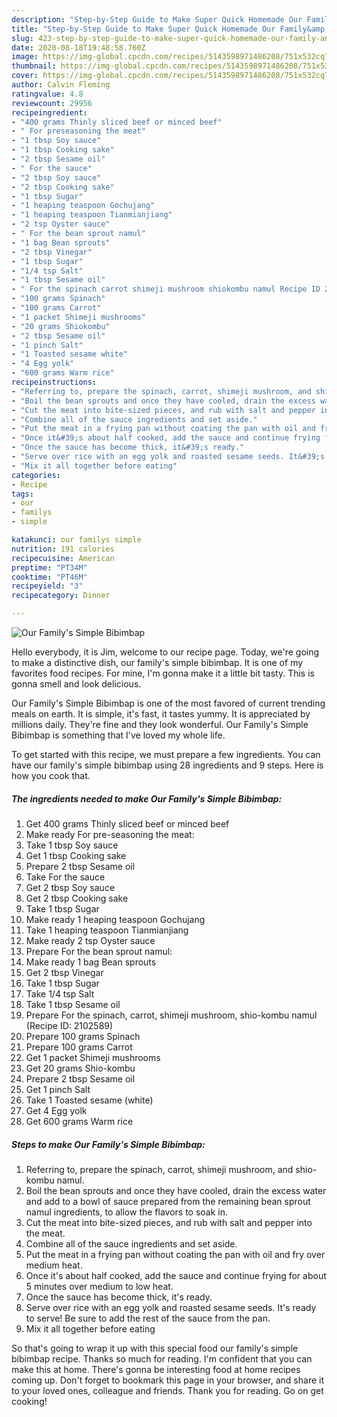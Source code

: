 ```yaml
---
description: "Step-by-Step Guide to Make Super Quick Homemade Our Family&amp;#39;s Simple Bibimbap"
title: "Step-by-Step Guide to Make Super Quick Homemade Our Family&amp;#39;s Simple Bibimbap"
slug: 423-step-by-step-guide-to-make-super-quick-homemade-our-family-and-39-s-simple-bibimbap
date: 2020-08-18T19:48:58.760Z
image: https://img-global.cpcdn.com/recipes/5143598971486208/751x532cq70/our-familys-simple-bibimbap-recipe-main-photo.jpg
thumbnail: https://img-global.cpcdn.com/recipes/5143598971486208/751x532cq70/our-familys-simple-bibimbap-recipe-main-photo.jpg
cover: https://img-global.cpcdn.com/recipes/5143598971486208/751x532cq70/our-familys-simple-bibimbap-recipe-main-photo.jpg
author: Calvin Fleming
ratingvalue: 4.8
reviewcount: 29956
recipeingredient:
- "400 grams Thinly sliced beef or minced beef"
- " For preseasoning the meat"
- "1 tbsp Soy sauce"
- "1 tbsp Cooking sake"
- "2 tbsp Sesame oil"
- " For the sauce"
- "2 tbsp Soy sauce"
- "2 tbsp Cooking sake"
- "1 tbsp Sugar"
- "1 heaping teaspoon Gochujang"
- "1 heaping teaspoon Tianmianjiang"
- "2 tsp Oyster sauce"
- " For the bean sprout namul"
- "1 bag Bean sprouts"
- "2 tbsp Vinegar"
- "1 tbsp Sugar"
- "1/4 tsp Salt"
- "1 tbsp Sesame oil"
- " For the spinach carrot shimeji mushroom shiokombu namul Recipe ID 2102589"
- "100 grams Spinach"
- "100 grams Carrot"
- "1 packet Shimeji mushrooms"
- "20 grams Shiokombu"
- "2 tbsp Sesame oil"
- "1 pinch Salt"
- "1 Toasted sesame white"
- "4 Egg yolk"
- "600 grams Warm rice"
recipeinstructions:
- "Referring to, prepare the spinach, carrot, shimeji mushroom, and shio-kombu namul."
- "Boil the bean sprouts and once they have cooled, drain the excess water and add to a bowl of sauce prepared from the remaining bean sprout namul ingredients, to allow the flavors to soak in."
- "Cut the meat into bite-sized pieces, and rub with salt and pepper into the meat."
- "Combine all of the sauce ingredients and set aside."
- "Put the meat in a frying pan without coating the pan with oil and fry over medium heat."
- "Once it&#39;s about half cooked, add the sauce and continue frying for about 5 minutes over medium to low heat."
- "Once the sauce has become thick, it&#39;s ready."
- "Serve over rice with an egg yolk and roasted sesame seeds. It&#39;s ready to serve! Be sure to add the rest of the sauce from the pan."
- "Mix it all together before eating"
categories:
- Recipe
tags:
- our
- familys
- simple

katakunci: our familys simple 
nutrition: 191 calories
recipecuisine: American
preptime: "PT34M"
cooktime: "PT46M"
recipeyield: "3"
recipecategory: Dinner

---
```



![Our Family&#39;s Simple Bibimbap](https://img-global.cpcdn.com/recipes/5143598971486208/751x532cq70/our-familys-simple-bibimbap-recipe-main-photo.jpg)

Hello everybody, it is Jim, welcome to our recipe page. Today, we're going to make a distinctive dish, our family&#39;s simple bibimbap. It is one of my favorites food recipes. For mine, I'm gonna make it a little bit tasty. This is gonna smell and look delicious.



Our Family&#39;s Simple Bibimbap is one of the most favored of current trending meals on earth. It is simple, it's fast, it tastes yummy. It is appreciated by millions daily. They're fine and they look wonderful. Our Family&#39;s Simple Bibimbap is something that I've loved my whole life.


To get started with this recipe, we must prepare a few ingredients. You can have our family&#39;s simple bibimbap using 28 ingredients and 9 steps. Here is how you cook that.

<!--inarticleads1-->

##### The ingredients needed to make Our Family&#39;s Simple Bibimbap:

1. Get 400 grams Thinly sliced beef or minced beef
1. Make ready  For pre-seasoning the meat:
1. Take 1 tbsp Soy sauce
1. Get 1 tbsp Cooking sake
1. Prepare 2 tbsp Sesame oil
1. Take  For the sauce
1. Get 2 tbsp Soy sauce
1. Get 2 tbsp Cooking sake
1. Take 1 tbsp Sugar
1. Make ready 1 heaping teaspoon Gochujang
1. Take 1 heaping teaspoon Tianmianjiang
1. Make ready 2 tsp Oyster sauce
1. Prepare  For the bean sprout namul:
1. Make ready 1 bag Bean sprouts
1. Get 2 tbsp Vinegar
1. Take 1 tbsp Sugar
1. Take 1/4 tsp Salt
1. Take 1 tbsp Sesame oil
1. Prepare  For the spinach, carrot, shimeji mushroom, shio-kombu namul (Recipe ID: 2102589)
1. Prepare 100 grams Spinach
1. Prepare 100 grams Carrot
1. Get 1 packet Shimeji mushrooms
1. Get 20 grams Shio-kombu
1. Prepare 2 tbsp Sesame oil
1. Get 1 pinch Salt
1. Take 1 Toasted sesame (white)
1. Get 4 Egg yolk
1. Get 600 grams Warm rice




<!--inarticleads2-->

##### Steps to make Our Family&#39;s Simple Bibimbap:

1. Referring to, prepare the spinach, carrot, shimeji mushroom, and shio-kombu namul.
1. Boil the bean sprouts and once they have cooled, drain the excess water and add to a bowl of sauce prepared from the remaining bean sprout namul ingredients, to allow the flavors to soak in.
1. Cut the meat into bite-sized pieces, and rub with salt and pepper into the meat.
1. Combine all of the sauce ingredients and set aside.
1. Put the meat in a frying pan without coating the pan with oil and fry over medium heat.
1. Once it&#39;s about half cooked, add the sauce and continue frying for about 5 minutes over medium to low heat.
1. Once the sauce has become thick, it&#39;s ready.
1. Serve over rice with an egg yolk and roasted sesame seeds. It&#39;s ready to serve! Be sure to add the rest of the sauce from the pan.
1. Mix it all together before eating




So that's going to wrap it up with this special food our family&#39;s simple bibimbap recipe. Thanks so much for reading. I'm confident that you can make this at home. There's gonna be interesting food at home recipes coming up. Don't forget to bookmark this page in your browser, and share it to your loved ones, colleague and friends. Thank you for reading. Go on get cooking!
